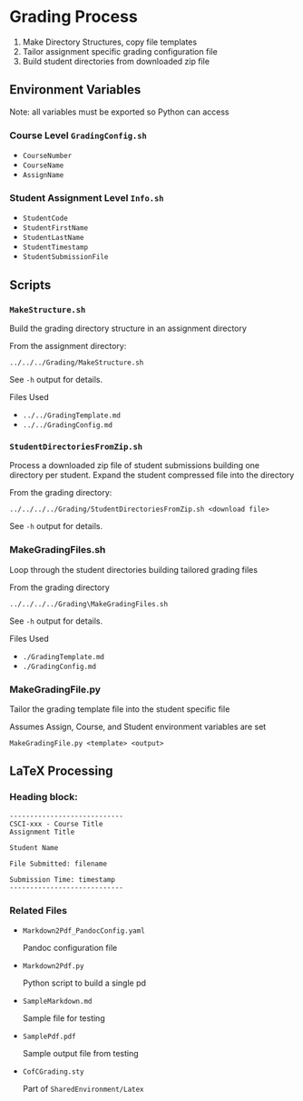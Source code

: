# Grading Process

1. Make Directory Structures, copy file templates 
2. Tailor assignment specific grading configuration file
3. Build student directories from downloaded zip file

## Environment Variables

Note: all variables must be exported so Python can access

### Course Level `GradingConfig.sh`

- `CourseNumber`
- `CourseName`
- `AssignName`

### Student Assignment Level `Info.sh`

- `StudentCode`
- `StudentFirstName`
- `StudentLastName`
- `StudentTimestamp`
- `StudentSubmissionFile`

## Scripts

### `MakeStructure.sh`

Build the grading directory structure in an assignment directory

From the assignment directory:

`../../../Grading/MakeStructure.sh`

See `-h` output for details.

Files Used

- `../../GradingTemplate.md`
- `../../GradingConfig.md`

### `StudentDirectoriesFromZip.sh`

Process a downloaded zip file of student submissions building one directory per student. Expand the student compressed file into the directory

From the grading directory:

`../../../../Grading/StudentDirectoriesFromZip.sh <download file>`

See `-h` output for details.

### MakeGradingFiles.sh

Loop through the student directories building tailored grading files

From the grading directory

`../../../../Grading\MakeGradingFiles.sh`

See `-h` output for details.

Files Used

- `./GradingTemplate.md`
- `./GradingConfig.md`

### MakeGradingFile.py

Tailor the grading template file into the student specific file

Assumes Assign, Course, and Student environment variables are set

`MakeGradingFile.py <template> <output>`

## LaTeX Processing

### Heading block:

```
----------------------------
CSCI-xxx - Course Title
Assignment Title

Student Name

File Submitted: filename

Submission Time: timestamp
----------------------------
```

### Related Files

- `Markdown2Pdf_PandocConfig.yaml`

    Pandoc configuration file

- `Markdown2Pdf.py`

    Python script to build a single pd

- `SampleMarkdown.md`

    Sample file for testing

- `SamplePdf.pdf`

    Sample output file from testing

- `CofCGrading.sty`

    Part of `SharedEnvironment/Latex`